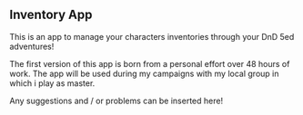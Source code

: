 ## Inventory App

This is an app to manage your characters inventories through your DnD 5ed adventures!

The first version of this app is born from a personal effort over 48 hours of work.
The app will be used during my campaigns with my local group in which i play as master.

Any suggestions and / or problems can be inserted here!